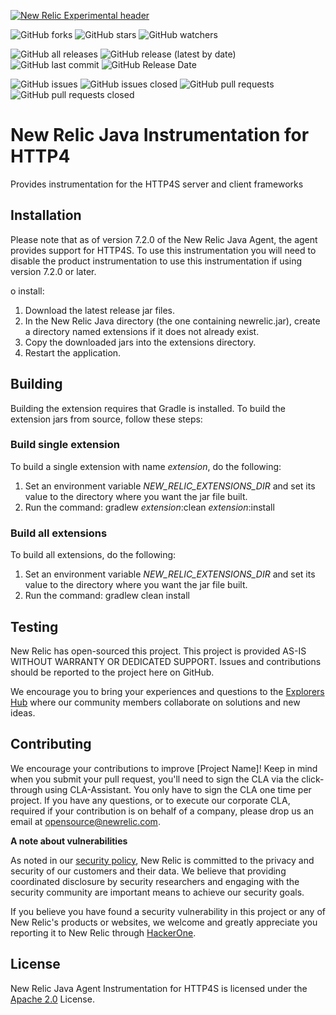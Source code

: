 [![New Relic Experimental header](https://github.com/newrelic/opensource-website/raw/master/src/images/categories/Experimental.png)](https://opensource.newrelic.com/oss-category/#new-relic-experimental)

![GitHub forks](https://img.shields.io/github/forks/newrelic-experimental/newrelic-java-http4s?style=social)
![GitHub stars](https://img.shields.io/github/stars/newrelic-experimental/newrelic-java-http4s?style=social)
![GitHub watchers](https://img.shields.io/github/watchers/newrelic-experimental/newrelic-java-http4s?style=social)

![GitHub all releases](https://img.shields.io/github/downloads/newrelic-experimental/newrelic-java-http4s/total)
![GitHub release (latest by date)](https://img.shields.io/github/v/release/newrelic-experimental/newrelic-java-http4s)
![GitHub last commit](https://img.shields.io/github/last-commit/newrelic-experimental/newrelic-java-http4s)
![GitHub Release Date](https://img.shields.io/github/release-date/newrelic-experimental/newrelic-java-http4s)


![GitHub issues](https://img.shields.io/github/issues/newrelic-experimental/newrelic-java-http4s)
![GitHub issues closed](https://img.shields.io/github/issues-closed/newrelic-experimental/newrelic-java-http4s)
![GitHub pull requests](https://img.shields.io/github/issues-pr/newrelic-experimental/newrelic-java-http4s)
![GitHub pull requests closed](https://img.shields.io/github/issues-pr-closed/newrelic-experimental/newrelic-java-http4s)


# New Relic Java Instrumentation for HTTP4

Provides instrumentation for the HTTP4S server and client frameworks

## Installation

Please note that as of version 7.2.0 of the New Relic Java Agent, the agent provides support for HTTP4S.  To use this instrumentation you will need to disable the product instrumentation to use this instrumentation if using version 7.2.0 or later.



o install:

1. Download the latest release jar files.
2. In the New Relic Java directory (the one containing newrelic.jar), create a directory named extensions if it does not already exist.
3. Copy the downloaded jars into the extensions directory.
4. Restart the application.

## Building


Building the extension requires that Gradle is installed.
To build the extension jars from source, follow these steps:
### Build single extension
To build a single extension with name *extension*, do the following:
1. Set an environment variable *NEW_RELIC_EXTENSIONS_DIR* and set its value to the directory where you want the jar file built.
2. Run the command: gradlew *extension*:clean *extension*:install
### Build all extensions
To build all extensions, do the following:
1. Set an environment variable *NEW_RELIC_EXTENSIONS_DIR* and set its value to the directory where you want the jar file built.
2. Run the command: gradlew clean install

## Testing

New Relic has open-sourced this project. This project is provided AS-IS WITHOUT WARRANTY OR DEDICATED SUPPORT. Issues and contributions should be reported to the project here on GitHub.

We encourage you to bring your experiences and questions to the [Explorers Hub](https://discuss.newrelic.com) where our community members collaborate on solutions and new ideas.

## Contributing

We encourage your contributions to improve [Project Name]! Keep in mind when you submit your pull request, you'll need to sign the CLA via the click-through using CLA-Assistant. You only have to sign the CLA one time per project. If you have any questions, or to execute our corporate CLA, required if your contribution is on behalf of a company, please drop us an email at opensource@newrelic.com.

**A note about vulnerabilities**

As noted in our [security policy](../../security/policy), New Relic is committed to the privacy and security of our customers and their data. We believe that providing coordinated disclosure by security researchers and engaging with the security community are important means to achieve our security goals.

If you believe you have found a security vulnerability in this project or any of New Relic's products or websites, we welcome and greatly appreciate you reporting it to New Relic through [HackerOne](https://hackerone.com/newrelic).

## License

New Relic Java Agent Instrumentation for HTTP4S is licensed under the [Apache 2.0](http://apache.org/licenses/LICENSE-2.0.txt) License.
